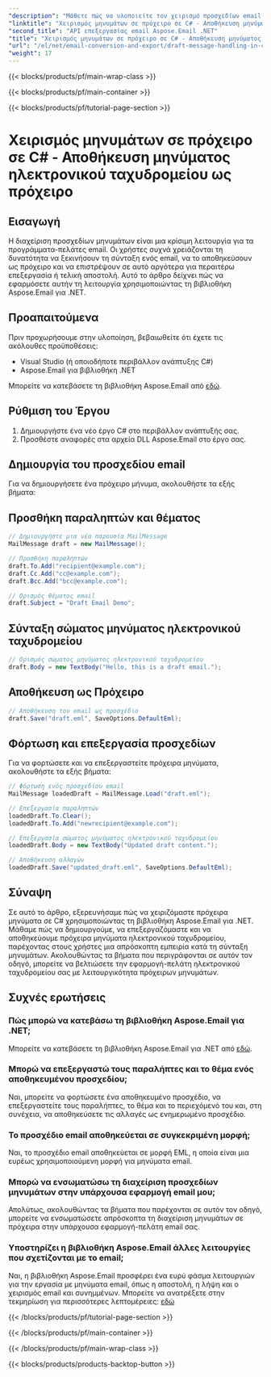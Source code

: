 ```yaml
---
"description": "Μάθετε πώς να υλοποιείτε τον χειρισμό προσχεδίων email σε C# χρησιμοποιώντας το Aspose.Email για .NET. Δημιουργήστε, επεξεργαστείτε και αποθηκεύστε πρόχειρα απρόσκοπτα."
"linktitle": "Χειρισμός μηνυμάτων σε πρόχειρο σε C# - Αποθήκευση μηνύματος ηλεκτρονικού ταχυδρομείου ως πρόχειρο"
"second_title": "API επεξεργασίας email Aspose.Email .NET"
"title": "Χειρισμός μηνυμάτων σε πρόχειρο σε C# - Αποθήκευση μηνύματος ηλεκτρονικού ταχυδρομείου ως πρόχειρο"
"url": "/el/net/email-conversion-and-export/draft-message-handling-in-csharp-saving-email-as-draft/"
"weight": 17
---
```


{{< blocks/products/pf/main-wrap-class >}}

{{< blocks/products/pf/main-container >}}

{{< blocks/products/pf/tutorial-page-section >}}

# Χειρισμός μηνυμάτων σε πρόχειρο σε C# - Αποθήκευση μηνύματος ηλεκτρονικού ταχυδρομείου ως πρόχειρο


## Εισαγωγή

Η διαχείριση προσχεδίων μηνυμάτων είναι μια κρίσιμη λειτουργία για τα προγράμματα-πελάτες email. Οι χρήστες συχνά χρειάζονται τη δυνατότητα να ξεκινήσουν τη σύνταξη ενός email, να το αποθηκεύσουν ως πρόχειρο και να επιστρέψουν σε αυτό αργότερα για περαιτέρω επεξεργασία ή τελική αποστολή. Αυτό το άρθρο δείχνει πώς να εφαρμόσετε αυτήν τη λειτουργία χρησιμοποιώντας τη βιβλιοθήκη Aspose.Email για .NET.

## Προαπαιτούμενα

Πριν προχωρήσουμε στην υλοποίηση, βεβαιωθείτε ότι έχετε τις ακόλουθες προϋποθέσεις:

- Visual Studio (ή οποιοδήποτε περιβάλλον ανάπτυξης C#)
- Aspose.Email για βιβλιοθήκη .NET

Μπορείτε να κατεβάσετε τη βιβλιοθήκη Aspose.Email από [εδώ](https://releases.aspose.com/email/net).

## Ρύθμιση του Έργου

1. Δημιουργήστε ένα νέο έργο C# στο περιβάλλον ανάπτυξής σας.
2. Προσθέστε αναφορές στα αρχεία DLL Aspose.Email στο έργο σας.

## Δημιουργία του προσχεδίου email

Για να δημιουργήσετε ένα πρόχειρο μήνυμα, ακολουθήστε τα εξής βήματα:

## Προσθήκη παραληπτών και θέματος

```csharp
// Δημιουργήστε μια νέα παρουσία MailMessage
MailMessage draft = new MailMessage();

// Προσθήκη παραληπτών
draft.To.Add("recipient@example.com");
draft.Cc.Add("cc@example.com");
draft.Bcc.Add("bcc@example.com");

// Ορισμός θέματος email
draft.Subject = "Draft Email Demo";
```

## Σύνταξη σώματος μηνύματος ηλεκτρονικού ταχυδρομείου

```csharp
// Ορισμός σώματος μηνύματος ηλεκτρονικού ταχυδρομείου
draft.Body = new TextBody("Hello, this is a draft email.");
```

## Αποθήκευση ως Πρόχειρο

```csharp
// Αποθήκευση του email ως προσχέδιο
draft.Save("draft.eml", SaveOptions.DefaultEml);
```

## Φόρτωση και επεξεργασία προσχεδίων

Για να φορτώσετε και να επεξεργαστείτε πρόχειρα μηνύματα, ακολουθήστε τα εξής βήματα:

```csharp
// Φόρτωση ενός προσχεδίου email
MailMessage loadedDraft = MailMessage.Load("draft.eml");

// Επεξεργασία παραληπτών
loadedDraft.To.Clear();
loadedDraft.To.Add("newrecipient@example.com");

// Επεξεργασία σώματος μηνύματος ηλεκτρονικού ταχυδρομείου
loadedDraft.Body = new TextBody("Updated draft content.");

// Αποθήκευση αλλαγών
loadedDraft.Save("updated_draft.eml", SaveOptions.DefaultEml);
```

## Σύναψη

Σε αυτό το άρθρο, εξερευνήσαμε πώς να χειριζόμαστε πρόχειρα μηνύματα σε C# χρησιμοποιώντας τη βιβλιοθήκη Aspose.Email για .NET. Μάθαμε πώς να δημιουργούμε, να επεξεργαζόμαστε και να αποθηκεύουμε πρόχειρα μηνύματα ηλεκτρονικού ταχυδρομείου, παρέχοντας στους χρήστες μια απρόσκοπτη εμπειρία κατά τη σύνταξη μηνυμάτων. Ακολουθώντας τα βήματα που περιγράφονται σε αυτόν τον οδηγό, μπορείτε να βελτιώσετε την εφαρμογή-πελάτη ηλεκτρονικού ταχυδρομείου σας με λειτουργικότητα πρόχειρων μηνυμάτων.

## Συχνές ερωτήσεις

### Πώς μπορώ να κατεβάσω τη βιβλιοθήκη Aspose.Email για .NET;

Μπορείτε να κατεβάσετε τη βιβλιοθήκη Aspose.Email για .NET από [εδώ](https://releases.aspose.com/email/net).

### Μπορώ να επεξεργαστώ τους παραλήπτες και το θέμα ενός αποθηκευμένου προσχεδίου;

Ναι, μπορείτε να φορτώσετε ένα αποθηκευμένο προσχέδιο, να επεξεργαστείτε τους παραλήπτες, το θέμα και το περιεχόμενό του και, στη συνέχεια, να αποθηκεύσετε τις αλλαγές ως ενημερωμένο προσχέδιο.

### Το προσχέδιο email αποθηκεύεται σε συγκεκριμένη μορφή;

Ναι, το προσχέδιο email αποθηκεύεται σε μορφή EML, η οποία είναι μια ευρέως χρησιμοποιούμενη μορφή για μηνύματα email.

### Μπορώ να ενσωματώσω τη διαχείριση προσχεδίων μηνυμάτων στην υπάρχουσα εφαρμογή email μου;

Απολύτως, ακολουθώντας τα βήματα που παρέχονται σε αυτόν τον οδηγό, μπορείτε να ενσωματώσετε απρόσκοπτα τη διαχείριση μηνυμάτων σε πρόχειρα στην υπάρχουσα εφαρμογή-πελάτη email σας.

### Υποστηρίζει η βιβλιοθήκη Aspose.Email άλλες λειτουργίες που σχετίζονται με το email;

Ναι, η βιβλιοθήκη Aspose.Email προσφέρει ένα ευρύ φάσμα λειτουργιών για την εργασία με μηνύματα email, όπως η αποστολή, η λήψη και ο χειρισμός email και συνημμένων. Μπορείτε να ανατρέξετε στην τεκμηρίωση για περισσότερες λεπτομέρειες: [εδώ](https://reference.aspose.com)

{{< /blocks/products/pf/tutorial-page-section >}}

{{< /blocks/products/pf/main-container >}}

{{< /blocks/products/pf/main-wrap-class >}}

{{< blocks/products/products-backtop-button >}}